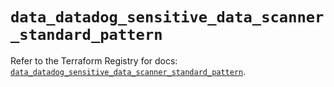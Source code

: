# `data_datadog_sensitive_data_scanner_standard_pattern`

Refer to the Terraform Registry for docs: [`data_datadog_sensitive_data_scanner_standard_pattern`](https://registry.terraform.io/providers/datadog/datadog/3.37.0/docs/data-sources/sensitive_data_scanner_standard_pattern).
